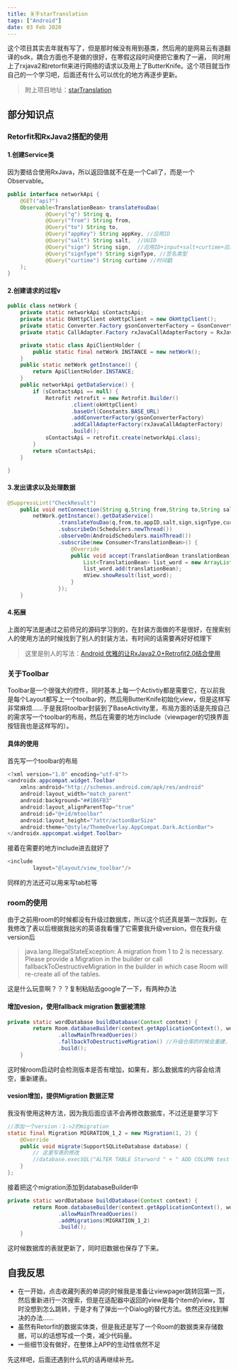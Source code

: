 ```yaml
---
title: 关于starTranslation
tags: ["Android"]
date: 03 Feb 2020
---
```


这个项目其实去年就有写了，但是那时候没有用到基类，然后用的是网易云有道翻译的sdk，耦合方面也不是做的很好，在寒假这段时间便把它重构了一遍，
同时用上了rxjava2和retorfit来进行网络的请求以及用上了ButterKnife。这个项目就当作自己的一个学习吧，后面还有什么可以优化的地方再逐步更新。

> 附上项目地址：[starTranslation](https://github.com/Magren0321/starTranslation)

<!--more-->

## 部分知识点

### Retorfit和RxJava2搭配的使用

#### 1.创建Service类

因为要结合使用RxJava，所以返回值就不在是一个Call了，而是一个Observable。

```java
public interface networkApi {
    @GET("api?")
    Observable<TranslationBean> translateYouDao(
            @Query("q") String q,
            @Query("from") String from,
            @Query("to") String to,
            @Query("appKey") String appKey, //应用ID
            @Query("salt") String salt,  //UUID
            @Query("sign") String sign,  //应用ID+input+salt+curtime+应用密钥 。 input= q前10个字符+q长度+q后10个字符（q的长度>=20） 或input = 字符串
            @Query("signType") String signType, //签名类型
            @Query("curtime") String curtime //时间戳
    );
}
```

#### 2.创建请求的过程v

```java
public class netWork {
    private static networkApi sContactsApi;
    private static OkHttpClient okHttpClient = new OkHttpClient();
    private static Converter.Factory gsonConverterFactory = GsonConverterFactory.create();
    private static CallAdapter.Factory rxJavaCallAdapterFactory = RxJava2CallAdapterFactory.create();

    private static class ApiClientHolder {
        public static final netWork INSTANCE = new netWork();
    }
    public static netWork getInstance() {
        return ApiClientHolder.INSTANCE;
    }
    public networkApi getDataService() {
        if (sContactsApi == null) {
            Retrofit retrofit = new Retrofit.Builder()
                    .client(okHttpClient)
                    .baseUrl(Constants.BASE_URL)
                    .addConverterFactory(gsonConverterFactory)
                    .addCallAdapterFactory(rxJavaCallAdapterFactory)
                    .build();
            sContactsApi = retrofit.create(networkApi.class);
        }
        return sContactsApi;
    }

}
```

#### 3.发出请求以及处理数据

```java
@SuppressLint("CheckResult")
    public void netConnection(String q,String from,String to,String salt,String sign,String curtime){
        netWork.getInstance().getDataService()
                .translateYouDao(q,from,to,appID,salt,sign,signType,curtime)
                .subscribeOn(Schedulers.newThread())
                .observeOn(AndroidSchedulers.mainThread())
                .subscribe(new Consumer<TranslationBean>() {
                    @Override
                    public void accept(TranslationBean translationBean) throws Exception {
                        List<TranslationBean> list_word = new ArrayList<>();
                        list_word.add(translationBean);
                        mView.showResult(list_word);
                    }
                });
    }
```

#### 4.拓展

上面的写法是通过之前师兄的源码学习到的，在封装方面做的不是很好，在搜索别人的使用方法的时候找到了别人的封装方法，有时间的话需要再好好梳理下

> 这里是别人的写法：[Android 优雅的让RxJava2.0+Retrofit2.0结合使用](https://blog.csdn.net/DeMonliuhui/article/details/77868677)

### 关于Toolbar

Toolbar是一个很强大的控件，同时基本上每一个Activtiy都是需要它，在以前我是每个Layout都写上一个toolbar的，然后用ButterKnife初始化view，但是这样写非常麻烦……于是我将toolbar封装到了BaseActivity里，布局方面的话是先按自己的需求写一个toolbar的布局，然后在需要的地方include（viewpager的切换界面按钮我也是这样写的）。

#### 具体的使用

首先写一个toolbar的布局

```java
<?xml version="1.0" encoding="utf-8"?>
<androidx.appcompat.widget.Toolbar
    xmlns:android="http://schemas.android.com/apk/res/android"
    android:layout_width="match_parent"
    android:background="##1B6FB3"
    android:layout_alignParentTop="true"
    android:id="@+id/mtoolbar"
    android:layout_height="?attr/actionBarSize"
    android:theme="@style/ThemeOverlay.AppCompat.Dark.ActionBar">
</androidx.appcompat.widget.Toolbar>
```

接着在需要的地方include进去就好了

```java
<include
        layout="@layout/view_toolbar"/>
```

同样的方法还可以用来写tab栏等

### room的使用

由于之前用room的时候都没有升级过数据库，所以这个坑还真是第一次踩到，在我修改了表以后根据我拙劣的英语我看懂了它需要我升级version，但在我升级version后

> java.lang.IllegalStateException: A migration from 1 to 2 is necessary. Please provide a Migration in the builder or call fallbackToDestructiveMigration in the builder in which case Room will re-create all of the tables.

这是什么玩意啊？？？复制粘贴去google了一下，有两种办法

#### 增加vesion，使用fallback migration 数据被清除

```java
private static wordDatabase buildDatabase(Context context) {
        return Room.databaseBuilder(context.getApplicationContext(), wordDatabase.class, "StarWord.db")
                .allowMainThreadQueries()
                .fallbackToDestructiveMigration() //升级仓库的时候会重建，数据会清空
                .build();
    }
```

这时候room启动时会检测版本是否有增加，如果有，那么数据库的内容会给清空，重新建表。

#### vesion增加，提供Migration 数据正常

我没有使用这种方法，因为我后面应该不会再修改数据库，不过还是要学习下

```java
//添加一个version：1->2的migration
static final Migration MIGRATION_1_2 = new Migration(1, 2) {
    @Override
    public void migrate(SupportSQLiteDatabase database) {
        // 这里写表的修改
        //database.execSQL("ALTER TABLE Starword " + " ADD COLUMN test INTEGER"); 给表添加一列字段，列名为test
    }
};
```

接着把这个migration添加到databaseBuilder中

```java
private static wordDatabase buildDatabase(Context context) {
        return Room.databaseBuilder(context.getApplicationContext(), wordDatabase.class, "StarWord.db")
                .allowMainThreadQueries()
                .addMigrations(MIGRATION_1_2)
                .build();
    }
```

这时候数据库的表就更新了，同时旧数据也保存了下来。

## 自我反思

- 在一开始，点击收藏列表的单词的时候我是准备让viewpager跳转回第一页，然后重新进行一次搜索，但是在适配器中返回的view是每个item的view，暂时没想到怎么跳转，于是才有了弹出一个Dialog的替代方法。依然还没找到解决的办法……
- 虽然有Retorfit的数据实体类，但是我还是写了一个Room的数据类来存储数据，可以的话想写成一个类，减少代码量。
- 一些细节没有做好，在整体上APP的生动性依然不足

先这样吧，后面还遇到什么坑的话再继续补充。
